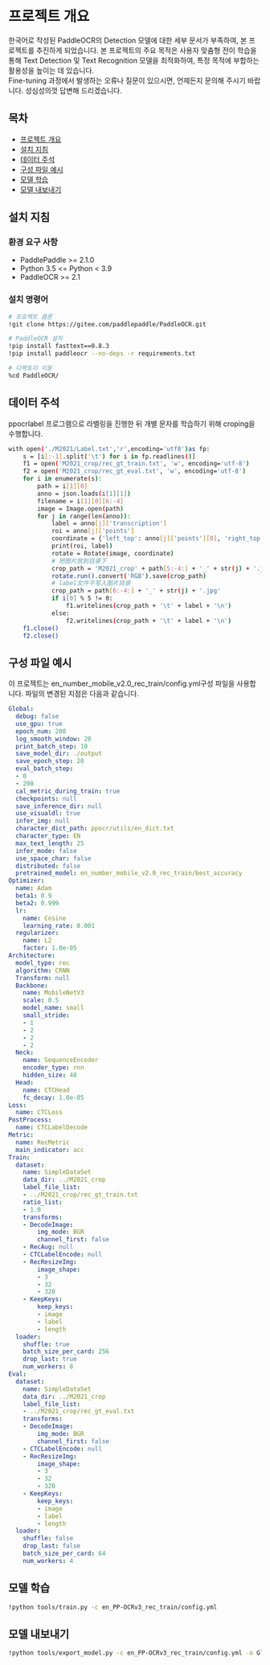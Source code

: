 # 프로젝트 개요
한국어로 작성된 PaddleOCR의 Detection 모델에 대한 세부 문서가 부족하여, 본 프로젝트를 추진하게 되었습니다. 본 프로젝트의 주요 목적은 사용자 맞춤형 전이 학습을 통해 Text Detection 및 Text Recognition 모델을 최적화하여, 특정 목적에 부합하는 활용성을 높이는 데 있습니다.<br/>Fine-tuning 과정에서 발생하는 오류나 질문이 있으시면, 언제든지 문의해 주시기 바랍니다. 성심성의껏 답변해 드리겠습니다.

## 목차

- [프로젝트 개요](#프로젝트-개요)
- [설치 지침](#설치-지침)
- [데이터 주석](#데이터-주석)
- [구성 파일 예시](#구성-파일-예시)
- [모델 학습](#모델-학습)
- [모델 내보내기](#모델-내보내기)

## 설치 지침

### 환경 요구 사항
- PaddlePaddle >= 2.1.0
- Python 3.5 <= Python < 3.9
- PaddleOCR >= 2.1

### 설치 명령어
```sh
# 프로젝트 클론
!git clone https://gitee.com/paddlepaddle/PaddleOCR.git

# PaddleOCR 설치
!pip install fasttext==0.8.3
!pip install paddleocr --no-deps -r requirements.txt

# 디렉토리 이동
%cd PaddleOCR/
```

## 데이터 주석
ppocrlabel 프로그램으로 라벨링을 진행한 뒤 개별 문자를 학습하기 위해 croping을 수행합니다.

```bash
with open('./M2021/Label.txt','r',encoding='utf8')as fp:
    s = [i[:-1].split('\t') for i in fp.readlines()]
    f1 = open('M2021_crop/rec_gt_train.txt', 'w', encoding='utf-8')
    f2 = open('M2021_crop/rec_gt_eval.txt', 'w', encoding='utf-8')
    for i in enumerate(s):
        path = i[1][0]
        anno = json.loads(i[1][1])
        filename = i[1][0][6:-4]
        image = Image.open(path)
        for j in range(len(anno)): 
            label = anno[j]['transcription']
            roi = anno[j]['points']
            coordinate = {'left_top': anno[j]['points'][0], 'right_top': anno[j]['points'][1], 'right_bottom': anno[j]['points'][2], 'left_bottom': anno[j]['points'][3]}
            print(roi, label)
            rotate = Rotate(image, coordinate)
            # 把图片放到目录下
            crop_path = 'M2021_crop' + path[5:-4:] + '_' + str(j) + '.jpg'
            rotate.run().convert('RGB').save(crop_path)
            # label文件不写入图片目录
            crop_path = path[6:-4:] + '_' + str(j) + '.jpg'
            if i[0] % 5 != 0:
                f1.writelines(crop_path + '\t' + label + '\n')
            else:
                f2.writelines(crop_path + '\t' + label + '\n')
    f1.close()
    f2.close()
```


## 구성 파일 예시
이 프로젝트는 en_number_mobile_v2.0_rec_train/config.yml구성 파일을 사용합니다. 파일의 변경된 지점은 다음과 같습니다.

```yaml
Global:
  debug: false
  use_gpu: true
  epoch_num: 200
  log_smooth_window: 20
  print_batch_step: 10
  save_model_dir: ./output
  save_epoch_step: 20
  eval_batch_step:
  - 0
  - 200
  cal_metric_during_train: true
  checkpoints: null
  save_inference_dir: null
  use_visualdl: true
  infer_img: null
  character_dict_path: ppocr/utils/en_dict.txt
  character_type: EN
  max_text_length: 25
  infer_mode: false
  use_space_char: false
  distributed: false
  pretrained_model: en_number_mobile_v2.0_rec_train/best_accuracy
Optimizer:
  name: Adam
  beta1: 0.9
  beta2: 0.999
  lr:
    name: Cosine
    learning_rate: 0.001
  regularizer:
    name: L2
    factor: 1.0e-05
Architecture:
  model_type: rec
  algorithm: CRNN
  Transform: null
  Backbone:
    name: MobileNetV3
    scale: 0.5
    model_name: small
    small_stride:
    - 1
    - 2
    - 2
    - 2
  Neck:
    name: SequenceEncoder
    encoder_type: rnn
    hidden_size: 48
  Head:
    name: CTCHead
    fc_decay: 1.0e-05
Loss:
  name: CTCLoss
PostProcess:
  name: CTCLabelDecode
Metric:
  name: RecMetric
  main_indicator: acc
Train:
  dataset:
    name: SimpleDataSet
    data_dir: ../M2021_crop
    label_file_list:
    - ../M2021_crop/rec_gt_train.txt
    ratio_list:
    - 1.0
    transforms:
    - DecodeImage:
        img_mode: BGR
        channel_first: false
    - RecAug: null
    - CTCLabelEncode: null
    - RecResizeImg:
        image_shape:
        - 3
        - 32
        - 320
    - KeepKeys:
        keep_keys:
        - image
        - label
        - length
  loader:
    shuffle: true
    batch_size_per_card: 256
    drop_last: true
    num_workers: 8
Eval:
  dataset:
    name: SimpleDataSet
    data_dir: ../M2021_crop
    label_file_list:
    - ../M2021_crop/rec_gt_eval.txt
    transforms:
    - DecodeImage:
        img_mode: BGR
        channel_first: false
    - CTCLabelEncode: null
    - RecResizeImg:
        image_shape:
        - 3
        - 32
        - 320
    - KeepKeys:
        keep_keys:
        - image
        - label
        - length
  loader:
    shuffle: false
    drop_last: false
    batch_size_per_card: 64
    num_workers: 4
```

## 모델 학습
```sh
!python tools/train.py -c en_PP-OCRv3_rec_train/config.yml
```

## 모델 내보내기
```sh
!python tools/export_model.py -c en_PP-OCRv3_rec_train/config.yml -o Global.pretrained_model=output/v3_en_mobile2/best_accuracy Global.save_inference_dir=./transrec0620/
```
